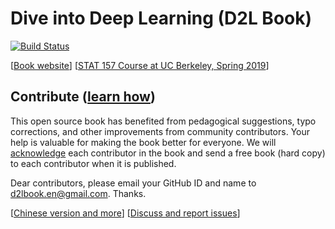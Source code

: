 # Dive into Deep Learning (D2L Book)

[![Build Status](http://ci.diveintodeeplearning.org/job/en/job/master/badge/icon)](http://ci.diveintodeeplearning.org/job/en/job/master/)

[[Book website](http://en.diveintodeeplearning.org/)]  [[STAT 157 Course at UC Berkeley, Spring 2019](http://courses.diveintodeeplearning.org/berkeley-stat-157/)]


## Contribute ([learn how](http://en.diveintodeeplearning.org/chapter_appendix/how-to-contribute.html))

This open source book has benefited from pedagogical suggestions, typo corrections, and other improvements from community contributors. Your help is valuable for making the book better for everyone. We will [acknowledge](http://en.diveintodeeplearning.org/chapter_introduction/preface.html#Acknowledgments) each contributor in the book and send a free book (hard copy) to each contributor when it is published. 

Dear contributors, please email your GitHub ID and name to d2lbook.en@gmail.com. Thanks.


[[Chinese version and more](https://github.com/diveintodeeplearning)] [[Discuss and report issues](https://discuss.mxnet.io/)] 

